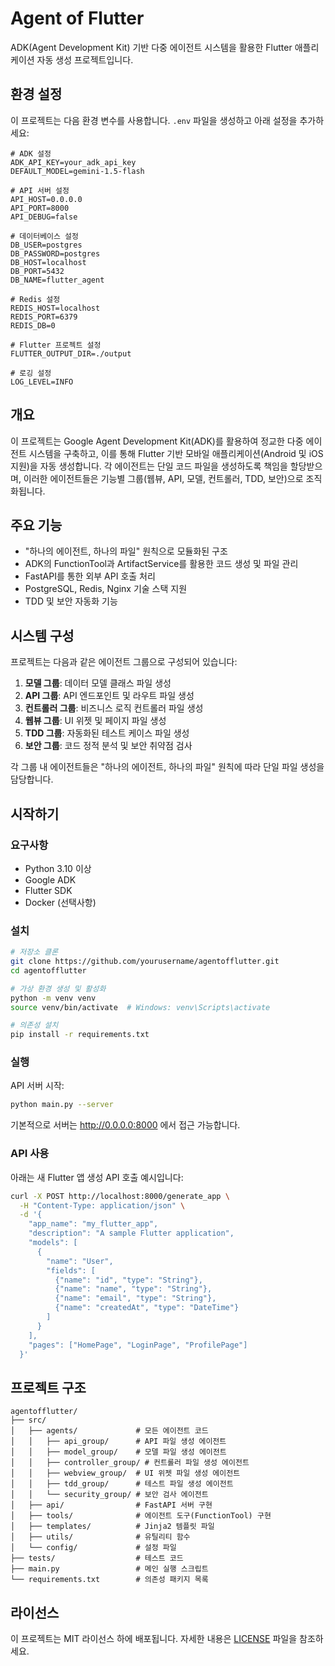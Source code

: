 # Agent of Flutter

ADK(Agent Development Kit) 기반 다중 에이전트 시스템을 활용한 Flutter 애플리케이션 자동 생성 프로젝트입니다.

## 환경 설정

이 프로젝트는 다음 환경 변수를 사용합니다. `.env` 파일을 생성하고 아래 설정을 추가하세요:

```
# ADK 설정
ADK_API_KEY=your_adk_api_key
DEFAULT_MODEL=gemini-1.5-flash

# API 서버 설정
API_HOST=0.0.0.0
API_PORT=8000
API_DEBUG=false

# 데이터베이스 설정
DB_USER=postgres
DB_PASSWORD=postgres
DB_HOST=localhost
DB_PORT=5432
DB_NAME=flutter_agent

# Redis 설정
REDIS_HOST=localhost
REDIS_PORT=6379
REDIS_DB=0

# Flutter 프로젝트 설정
FLUTTER_OUTPUT_DIR=./output

# 로깅 설정
LOG_LEVEL=INFO
```

## 개요

이 프로젝트는 Google Agent Development Kit(ADK)를 활용하여 정교한 다중 에이전트 시스템을 구축하고, 이를 통해 Flutter 기반 모바일 애플리케이션(Android 및 iOS 지원)을 자동 생성합니다. 각 에이전트는 단일 코드 파일을 생성하도록 책임을 할당받으며, 이러한 에이전트들은 기능별 그룹(웹뷰, API, 모델, 컨트롤러, TDD, 보안)으로 조직화됩니다.

## 주요 기능

- "하나의 에이전트, 하나의 파일" 원칙으로 모듈화된 구조
- ADK의 FunctionTool과 ArtifactService를 활용한 코드 생성 및 파일 관리
- FastAPI를 통한 외부 API 호출 처리
- PostgreSQL, Redis, Nginx 기술 스택 지원
- TDD 및 보안 자동화 기능

## 시스템 구성

프로젝트는 다음과 같은 에이전트 그룹으로 구성되어 있습니다:

1. **모델 그룹**: 데이터 모델 클래스 파일 생성
2. **API 그룹**: API 엔드포인트 및 라우트 파일 생성
3. **컨트롤러 그룹**: 비즈니스 로직 컨트롤러 파일 생성
4. **웹뷰 그룹**: UI 위젯 및 페이지 파일 생성
5. **TDD 그룹**: 자동화된 테스트 케이스 파일 생성
6. **보안 그룹**: 코드 정적 분석 및 보안 취약점 검사

각 그룹 내 에이전트들은 "하나의 에이전트, 하나의 파일" 원칙에 따라 단일 파일 생성을 담당합니다.

## 시작하기

### 요구사항

- Python 3.10 이상
- Google ADK
- Flutter SDK
- Docker (선택사항)

### 설치

```bash
# 저장소 클론
git clone https://github.com/yourusername/agentofflutter.git
cd agentofflutter

# 가상 환경 생성 및 활성화
python -m venv venv
source venv/bin/activate  # Windows: venv\Scripts\activate

# 의존성 설치
pip install -r requirements.txt
```

### 실행

API 서버 시작:

```bash
python main.py --server
```

기본적으로 서버는 http://0.0.0.0:8000 에서 접근 가능합니다.

### API 사용

아래는 새 Flutter 앱 생성 API 호출 예시입니다:

```bash
curl -X POST http://localhost:8000/generate_app \
  -H "Content-Type: application/json" \
  -d '{
    "app_name": "my_flutter_app",
    "description": "A sample Flutter application",
    "models": [
      {
        "name": "User",
        "fields": [
          {"name": "id", "type": "String"},
          {"name": "name", "type": "String"},
          {"name": "email", "type": "String"},
          {"name": "createdAt", "type": "DateTime"}
        ]
      }
    ],
    "pages": ["HomePage", "LoginPage", "ProfilePage"]
  }'
```

## 프로젝트 구조

```
agentofflutter/
├── src/
│   ├── agents/             # 모든 에이전트 코드
│   │   ├── api_group/      # API 파일 생성 에이전트
│   │   ├── model_group/    # 모델 파일 생성 에이전트
│   │   ├── controller_group/ # 컨트롤러 파일 생성 에이전트
│   │   ├── webview_group/  # UI 위젯 파일 생성 에이전트
│   │   ├── tdd_group/      # 테스트 파일 생성 에이전트
│   │   └── security_group/ # 보안 검사 에이전트
│   ├── api/                # FastAPI 서버 구현
│   ├── tools/              # 에이전트 도구(FunctionTool) 구현
│   ├── templates/          # Jinja2 템플릿 파일
│   ├── utils/              # 유틸리티 함수
│   └── config/             # 설정 파일
├── tests/                  # 테스트 코드
├── main.py                 # 메인 실행 스크립트
└── requirements.txt        # 의존성 패키지 목록
```

## 라이선스

이 프로젝트는 MIT 라이선스 하에 배포됩니다. 자세한 내용은 [LICENSE](LICENSE) 파일을 참조하세요.